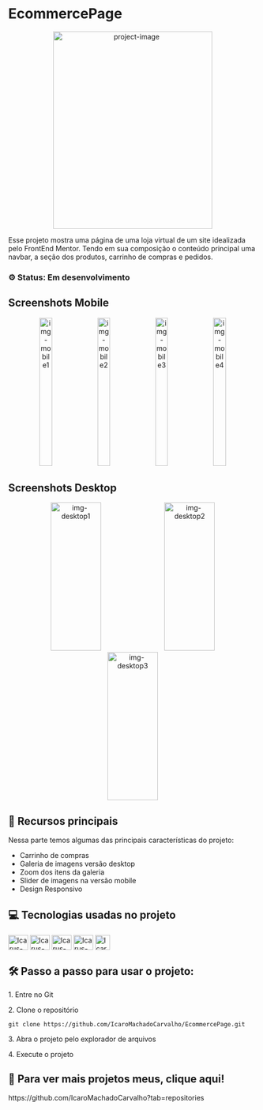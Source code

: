 <h1>EcommercePage</h1>

<p align="center"><img src="https://github.com/user-attachments/assets/0894160e-a2ee-4d51-b01e-eef78d60b055" alt="project-image" width="80%" height="400/"></p>


<p id="description">Esse projeto mostra uma página de uma loja virtual de um site idealizada pelo FrontEnd Mentor. Tendo em sua composição o conteúdo principal uma navbar, a seção dos produtos, carrinho de compras e pedidos.</p>

<h3>⚙️ Status: Em desenvolvimento</h3>

<h2>Screenshots Mobile</h2>
<div align="center">
  <img src="https://github.com/user-attachments/assets/50c72502-a16d-4f16-98b5-6f7a9fc5eb89" alt="img-mobile1" width="22.5%" height="300/">
  <img src="https://github.com/user-attachments/assets/d3d071f3-eb2b-4136-b611-a079da985ad3" alt="img-mobile2" width="22.5%" height="300/">
  <img src="https://github.com/user-attachments/assets/28da7eba-1ec6-4f3e-93c2-6dede7168853" alt="img-mobile3" width="22.5%" height="300/">
  <img src="https://github.com/user-attachments/assets/dcc55faf-d646-46d6-901b-ae21886cb76c" alt="img-mobile4" width="22.5%" height="300/">
</div>
<h2>Screenshots Desktop</h2>
<div align="center">
  <img src="https://github.com/user-attachments/assets/3df64fb1-a433-4eae-93cb-080b32a870de" alt="img-desktop1" width="45%" height="300/">
  <img src="https://github.com/user-attachments/assets/43916790-51dd-499f-b581-9058885d1237" alt="img-desktop2" width="45%" height="300/">
  <img src="https://github.com/user-attachments/assets/176870d9-19e7-4e86-a2f7-266c2f8ce147" alt="img-desktop3" width="45%" height="300/">
</div>
<h2>🧐 Recursos principais</h2>

Nessa parte temos algumas das principais características do projeto:

*   Carrinho de compras 
*   Galeria de imagens versão desktop
*   Zoom dos itens da galeria
*   Slider de imagens na versão mobile
*   Design Responsivo

<h2>💻 Tecnologias usadas no projeto</h2>

<div style="display:inline_block; margin-top: 20px">
  <img align="center" alt="Icarus-HTML" height="30" width="40" src="https://cdn.jsdelivr.net/gh/devicons/devicon/icons/html5/html5-original.svg">
  <img align="center" alt="Icarus-CSS" height="30" width="40" src="https://cdn.jsdelivr.net/gh/devicons/devicon/icons/css3/css3-original.svg">
  <img align="center" alt="Icarus-JS" height="30" width="40" src="https://cdn.jsdelivr.net/gh/devicons/devicon/icons/javascript/javascript-original.svg">
  <img align="center" alt="Icarus-Git" height="30" width="40" src="https://cdn.jsdelivr.net/gh/devicons/devicon@latest/icons/git/git-original.svg" />  
  <img align="center" alt="Icarus-GitHub" height="30" src="https://cdn.jsdelivr.net/gh/devicons/devicon@latest/icons/github/github-original.svg" />                          
</div>

<h2>🛠️ Passo a passo para usar o projeto:</h2>

<p>1. Entre no Git</p>

<p>2. Clone o repositório</p>

```
git clone https://github.com/IcaroMachadoCarvalho/EcommercePage.git
```

<p>3. Abra o projeto pelo explorador de arquivos</p>

<p>4. Execute o projeto</p>


<h2>🚀 Para ver mais projetos meus, clique aqui!</h2>
https://github.com/IcaroMachadoCarvalho?tab=repositories
